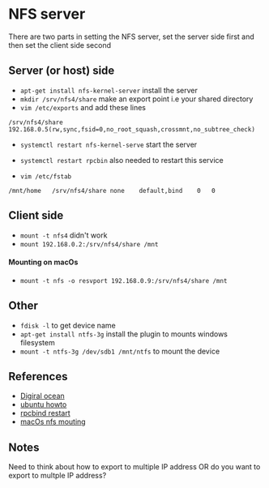# NFS server

There are two parts in setting the NFS server, set the server side first and then set the client side second

## Server (or host) side

- `apt-get install nfs-kernel-server` install the server
- `mkdir /srv/nfs4/share` make an export point i.e your shared directory
- `vim /etc/exports` and add these lines 

```
/srv/nfs4/share	192.168.0.5(rw,sync,fsid=0,no_root_squash,crossmnt,no_subtree_check)
```

- `systemctl restart nfs-kernel-serve` start the server
- `systemctl restart rpcbin` also needed to restart this service

- `vim /etc/fstab` 

```
/mnt/home   /srv/nfs4/share none    default,bind    0   0
```

## Client side

- `mount -t nfs4` didn't work
- `mount 192.168.0.2:/srv/nfs4/share /mnt`

#### Mounting on macOs

- `mount -t nfs -o resvport 192.168.0.9:/srv/nfs4/share /mnt`

## Other

- `fdisk -l` to get device name
- `apt-get install ntfs-3g` install the plugin to mounts windows filesystem
- `mount -t ntfs-3g /dev/sdb1 /mnt/ntfs` to mount the device

## References

- [Digiral ocean](https://www.digitalocean.com/community/tutorials/how-to-set-up-an-nfs-mount-on-ubuntu-16-04)
- [ubuntu howto](https://help.ubuntu.com/community/SettingUpNFSHowTo)
- [rpcbind restart](ttp://raspberrypi.stackexchange.com/questions/10403/nfs-server-not-starting-portmapper-is-not-running)
- [macOs nfs mouting](https://www.cyberciti.biz/faq/apple-mac-osx-nfs-mount-command-tutorial/)

## Notes

Need to think about how to export to multiple IP address OR do you want to export to multple IP address?
